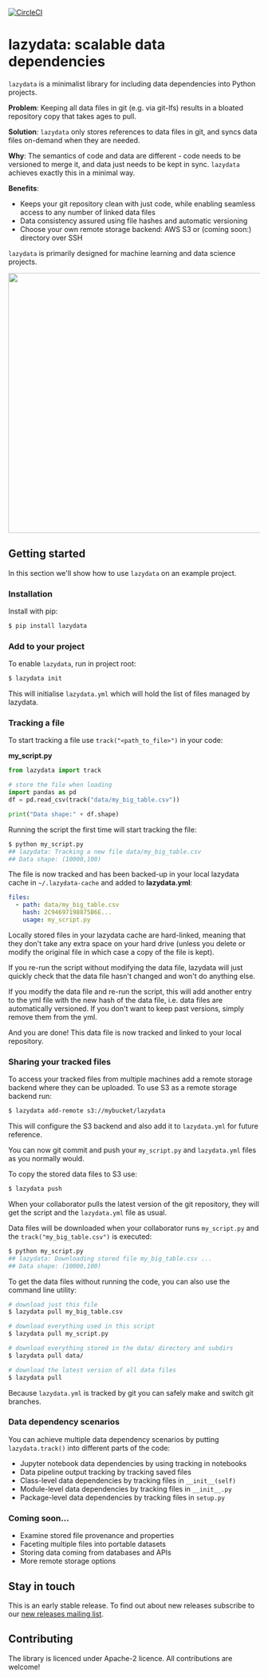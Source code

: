 [![CircleCI](https://circleci.com/gh/rstojnic/lazydata/tree/master.svg?style=shield)](https://circleci.com/gh/rstojnic/lazydata/tree/master)

# lazydata: scalable data dependencies

`lazydata` is a minimalist library for including data dependencies into Python projects. 

**Problem**: Keeping all data files in git (e.g. via git-lfs) results in a bloated repository copy that takes ages to pull.   

**Solution**: `lazydata` only stores references to data files in git, and syncs data files on-demand when they are needed.

**Why**: The semantics of code and data are different - code needs to be versioned to merge it, and data just needs to be kept in sync. `lazydata` achieves exactly this in a minimal way.    

**Benefits**:

- Keeps your git repository clean with just code, while enabling seamless access to any number of linked data files 
- Data consistency assured using file hashes and automatic versioning
- Choose your own remote storage backend: AWS S3 or (coming soon:) directory over SSH

`lazydata` is primarily designed for machine learning and data science projects.  

<div align="center">
<img width="520" src="https://github.com/rstojnic/lazydata/raw/master/docs/lazydata-project-col2.png">
</div>

## Getting started 

In this section we'll show how to use `lazydata` on an example project.

### Installation

Install with pip:

```bash
$ pip install lazydata
```

### Add to your project

To enable `lazydata`, run in project root:

```bash
$ lazydata init 
```

This will initialise `lazydata.yml` which will hold the list of files managed by lazydata. 

### Tracking a file

To start tracking a file use `track("<path_to_file>")` in your code:

**my_script.py**
```python
from lazydata import track

# store the file when loading  
import pandas as pd
df = pd.read_csv(track("data/my_big_table.csv"))

print("Data shape:" + df.shape)

```

Running the script the first time will start tracking the file:

```bash
$ python my_script.py
## lazydata: Tracking a new file data/my_big_table.csv
## Data shape: (10000,100)
```

The file is now tracked and has been backed-up in your local lazydata cache in `~/.lazydata-cache` and added to **lazydata.yml**:
```yaml
files:
  - path: data/my_big_table.csv
    hash: 2C94697198875B6E...
    usage: my_script.py

```

Locally stored files in your lazydata cache are hard-linked, meaning that they don't take any extra space on your hard drive (unless you delete or modify the original file in which case a copy of the file is kept). 

If you re-run the script without modifying the data file, lazydata will just quickly check that the data file hasn't changed and won't do anything else. 

If you modify the data file and re-run the script, this will add another entry to the yml file with the new hash of the data file, i.e. data files are automatically versioned. If you don't want to keep past versions, simply remove them from the yml. 

And you are done! This data file is now tracked and linked to your local repository.

### Sharing your tracked files

To access your tracked files from multiple machines add a remote storage backend where they can be uploaded. To use S3 as a remote storage backend run:

```bash
$ lazydata add-remote s3://mybucket/lazydata
```

This will configure the S3 backend and also add it to `lazydata.yml` for future reference. 

You can now git commit and push your `my_script.py` and `lazydata.yml` files as you normally would. 
 
To copy the stored data files to S3 use:

```bash
$ lazydata push
```

When your collaborator pulls the latest version of the git repository, they will get the script and the `lazydata.yml` file as usual.  

Data files will be downloaded when your collaborator runs `my_script.py` and the `track("my_big_table.csv")` is executed:

```bash
$ python my_script.py
## lazydata: Downloading stored file my_big_table.csv ...
## Data shape: (10000,100)
``` 
 
To get the data files without running the code, you can also use the command line utility:

```bash
# download just this file
$ lazydata pull my_big_table.csv

# download everything used in this script
$ lazydata pull my_script.py

# download everything stored in the data/ directory and subdirs
$ lazydata pull data/

# download the latest version of all data files
$ lazydata pull
```

Because `lazydata.yml` is tracked by git you can safely make and switch git branches. 

### Data dependency scenarios

You can achieve multiple data dependency scenarios by putting `lazydata.track()` into different parts of the code:

- Jupyter notebook data dependencies by using tracking in notebooks
- Data pipeline output tracking by tracking saved files 
- Class-level data dependencies by tracking files in `__init__(self)`
- Module-level data dependencies by tracking files in `__init__.py`
- Package-level data dependencies by tracking files in `setup.py` 

### Coming soon... 

- Examine stored file provenance and properties
- Faceting multiple files into portable datasets
- Storing data coming from databases and APIs
- More remote storage options

## Stay in touch

This is an early stable release. To find out about new releases subscribe to our [new releases mailing list](http://eepurl.com/dFYLIL). 

## Contributing

The library is licenced under Apache-2 licence. All contributions are welcome!
   